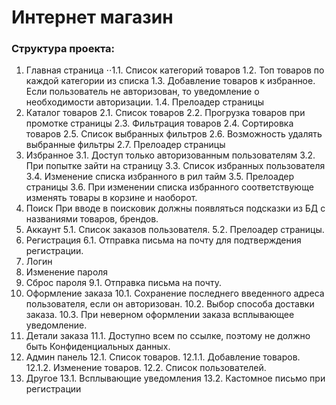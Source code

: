 # Интернет магазин

### Структура проекта:
1. Главная страница
    ⋅⋅1.1. Список категорий товаров
    1.2. Топ товаров по каждой категории из списка
    1.3. Добавление товаров к избранное. Если пользователь не авторизован, то уведомление о необходимости 	авторизации.
    1.4. Прелоадер страницы
2. Каталог товаров
2.1. Список товаров
2.2. Прогрузка товаров при промотке страницы
2.3. Фильтрация товаров
2.4. Сортировка товаров
2.5. Список выбранных фильтров
2.6. Возможность удалять выбранные фильтры
2.7. Прелоадер страницы
3. Избранное
3.1. Доступ только авторизованным пользователям
3.2. При попытке зайти на страницу
3.3. Список избранных пользователя
3.4. Изменение списка избранного в рил тайм
3.5. Прелоадер страницы
3.6. При изменении списка избранного соответствующе изменять товары в корзине и наоборот.
4. Поиск
При вводе в поисковик должны появляться подсказки из БД с названиями товаров, брендов.
5. Аккаунт
5.1. Список заказов пользователя.
5.2. Прелоадер страницы.
6. Регистрация
6.1. Отправка письма на почту для подтверждения регистрации.
7. Логин
8. Изменение пароля
9. Сброс пароля
9.1. Отправка письма на почту.
10. Оформление заказа
10.1. Сохранение последнего введенного адреса пользователя, если он авторизован.
10.2. Выбор способа доставки заказа.
10.3. При неверном оформлении заказа всплывающее уведомление.
11. Детали заказа
11.1. Доступно всем по ссылке, поэтому не должно быть Конфиденциальных данных.
12. Админ панель
12.1. Список товаров.
12.1.1. Добавление товаров.
12.1.2. Изменение товаров.
12.2. Список пользователей.
13. Другое
13.1. Всплывающие уведомления
13.2. Кастомное письмо при регистрации